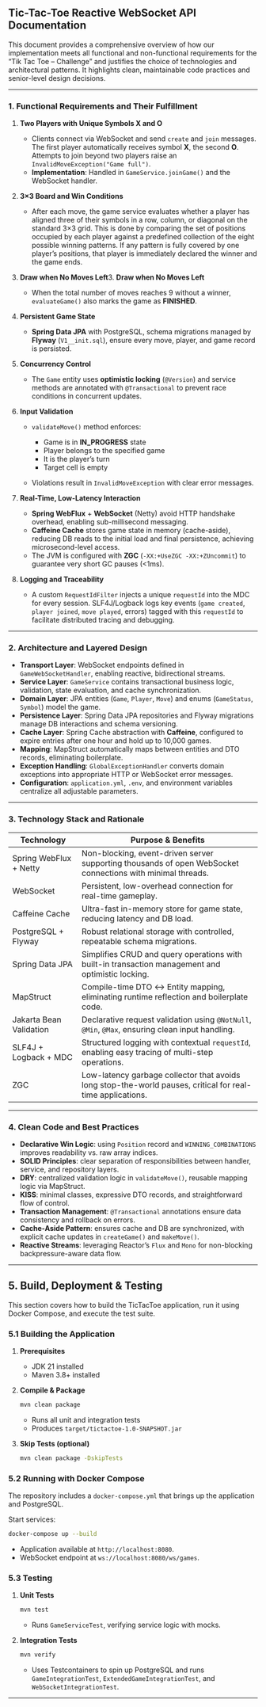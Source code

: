 ## Tic-Tac-Toe Reactive WebSocket API Documentation

This document provides a comprehensive overview of how our implementation meets all functional and non-functional requirements for the “Tik Tac Toe – Challenge” and justifies the choice of technologies and architectural patterns. It highlights clean, maintainable code practices and senior-level design decisions.

---

### 1. Functional Requirements and Their Fulfillment

1. **Two Players with Unique Symbols X and O**

    * Clients connect via WebSocket and send `create` and `join` messages. The first player automatically receives symbol **X**, the second **O**. Attempts to join beyond two players raise an `InvalidMoveException("Game full")`.
    * **Implementation**: Handled in `GameService.joinGame()` and the WebSocket handler.

2. **3×3 Board and Win Conditions**

    * After each move, the game service evaluates whether a player has aligned three of their symbols in a row, column, or diagonal on the standard 3×3 grid. This is done by comparing the set of positions occupied by each player against a predefined collection of the eight possible winning patterns. If any pattern is fully covered by one player’s positions, that player is immediately declared the winner and the game ends.

3. **Draw when No Moves Left**3. **Draw when No Moves Left**

    * When the total number of moves reaches 9 without a winner, `evaluateGame()` also marks the game as **FINISHED**.

4. **Persistent Game State**

    * **Spring Data JPA** with PostgreSQL, schema migrations managed by **Flyway** (`V1__init.sql`), ensure every move, player, and game record is persisted.

5. **Concurrency Control**

    * The `Game` entity uses **optimistic locking** (`@Version`) and service methods are annotated with `@Transactional` to prevent race conditions in concurrent updates.

6. **Input Validation**

    * `validateMove()` method enforces:

        * Game is in **IN\_PROGRESS** state
        * Player belongs to the specified game
        * It is the player’s turn
        * Target cell is empty
    * Violations result in `InvalidMoveException` with clear error messages.

7. **Real-Time, Low-Latency Interaction**

    * **Spring WebFlux** + **WebSocket** (Netty) avoid HTTP handshake overhead, enabling sub-millisecond messaging.
    * **Caffeine Cache** stores game state in memory (cache-aside), reducing DB reads to the initial load and final persistence, achieving microsecond-level access.
    * The JVM is configured with **ZGC** (`-XX:+UseZGC -XX:+ZUncommit`) to guarantee very short GC pauses (<1ms).

8. **Logging and Traceability**

    * A custom `RequestIdFilter` injects a unique `requestId` into the MDC for every session. SLF4J/Logback logs key events (`game created`, `player joined`, `move played`, errors) tagged with this `requestId` to facilitate distributed tracing and debugging.

---

### 2. Architecture and Layered Design

* **Transport Layer**: WebSocket endpoints defined in `GameWebSocketHandler`, enabling reactive, bidirectional streams.
* **Service Layer**: `GameService` contains transactional business logic, validation, state evaluation, and cache synchronization.
* **Domain Layer**: JPA entities (`Game`, `Player`, `Move`) and enums (`GameStatus`, `Symbol`) model the game.
* **Persistence Layer**: Spring Data JPA repositories and Flyway migrations manage DB interactions and schema versioning.
* **Cache Layer**: Spring Cache abstraction with **Caffeine**, configured to expire entries after one hour and hold up to 10,000 games.
* **Mapping**: MapStruct automatically maps between entities and DTO records, eliminating boilerplate.
* **Exception Handling**: `GlobalExceptionHandler` converts domain exceptions into appropriate HTTP or WebSocket error messages.
* **Configuration**: `application.yml`, `.env`, and environment variables centralize all adjustable parameters.

---

### 3. Technology Stack and Rationale

| Technology              | Purpose & Benefits                                                                                         |
| ----------------------- | ---------------------------------------------------------------------------------------------------------- |
| Spring WebFlux + Netty  | Non-blocking, event-driven server supporting thousands of open WebSocket connections with minimal threads. |
| WebSocket               | Persistent, low-overhead connection for real-time gameplay.                                                |
| Caffeine Cache          | Ultra-fast in-memory store for game state, reducing latency and DB load.                                   |
| PostgreSQL + Flyway     | Robust relational storage with controlled, repeatable schema migrations.                                   |
| Spring Data JPA         | Simplifies CRUD and query operations with built-in transaction management and optimistic locking.          |
| MapStruct               | Compile-time DTO ↔ Entity mapping, eliminating runtime reflection and boilerplate code.                    |
| Jakarta Bean Validation | Declarative request validation using `@NotNull`, `@Min`, `@Max`, ensuring clean input handling.            |
| SLF4J + Logback + MDC   | Structured logging with contextual `requestId`, enabling easy tracing of multi-step operations.            |
| ZGC                     | Low-latency garbage collector that avoids long stop-the-world pauses, critical for real-time applications. |

---

### 4. Clean Code and Best Practices

* **Declarative Win Logic**: using `Position` record and `WINNING_COMBINATIONS` improves readability vs. raw array indices.
* **SOLID Principles**: clear separation of responsibilities between handler, service, and repository layers.
* **DRY**: centralized validation logic in `validateMove()`, reusable mapping logic via MapStruct.
* **KISS**: minimal classes, expressive DTO records, and straightforward flow of control.
* **Transaction Management**: `@Transactional` annotations ensure data consistency and rollback on errors.
* **Cache-Aside Pattern**: ensures cache and DB are synchronized, with explicit cache updates in `createGame()` and `makeMove()`.
* **Reactive Streams**: leveraging Reactor’s `Flux` and `Mono` for non-blocking backpressure-aware data flow.

---

## 5. Build, Deployment & Testing

This section covers how to build the TicTacToe application, run it using Docker Compose, and execute the test suite.

### 5.1 Building the Application

1. **Prerequisites**

   * JDK 21 installed
   * Maven 3.8+ installed

2. **Compile & Package**

   ```bash
   mvn clean package
   ```

   * Runs all unit and integration tests
   * Produces `target/tictactoe-1.0-SNAPSHOT.jar`

3. **Skip Tests (optional)**

   ```bash
   mvn clean package -DskipTests
   ```

### 5.2 Running with Docker Compose

The repository includes a `docker-compose.yml` that brings up the application and PostgreSQL.


Start services:

```bash
docker-compose up --build
```

* Application available at `http://localhost:8080`.
* WebSocket endpoint at `ws://localhost:8080/ws/games`.

### 5.3 Testing

1. **Unit Tests**

   ```bash
   mvn test
   ```

   * Runs `GameServiceTest`, verifying service logic with mocks.

2. **Integration Tests**

   ```bash
   mvn verify
   ```

   * Uses Testcontainers to spin up PostgreSQL and runs `GameIntegrationTest`, `ExtendedGameIntegrationTest`, and `WebSocketIntegrationTest`.

---
